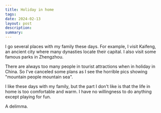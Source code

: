 ```yaml
---
title: Holiday in home
tags: 
date: 2024-02-13
layout: post
description: 
summary:
---
```


I go several places with my family these days. For example, I visit Kaifeng, an ancient city where many dynasties locate their capital. I also visit some famous parks in Zhengzhou. 

There are always too many people in tourist attractions when in holiday in China. So I've canceled some plans as I see the horrible pics showing "mountain people mountain sea". 

I like these days with my family, but the part I don't like is that the life in home is too comfortable and warm. I have no willingness to do anything except playing for fun. 

A delimma.